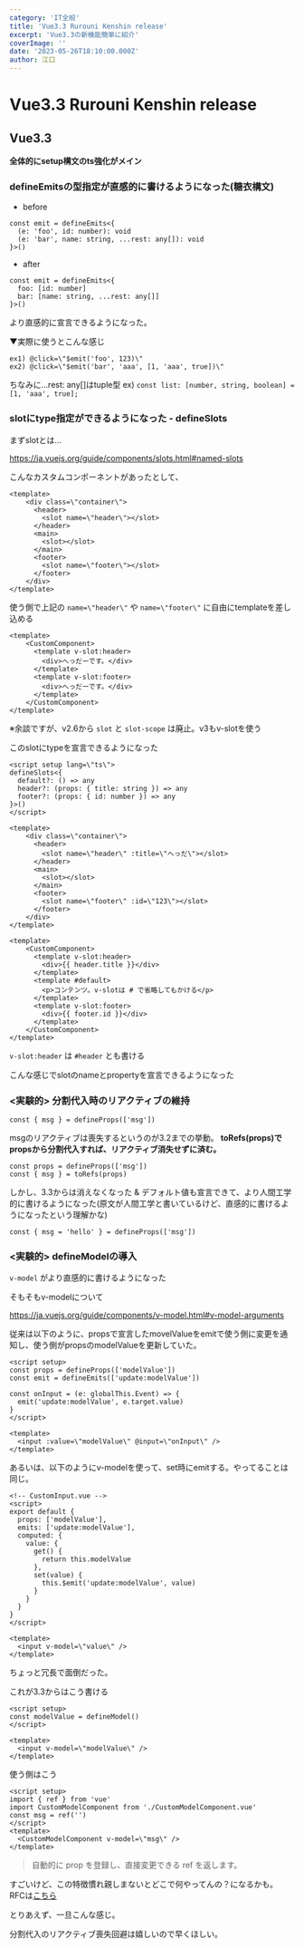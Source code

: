 ```yaml
---
category: 'IT全般'
title: 'Vue3.3 Rurouni Kenshin release'
excerpt: 'Vue3.3の新機能簡単に紹介'
coverImage: ''
date: '2023-05-26T18:10:00.000Z'
author: 江口
---
```


# Vue3.3 Rurouni Kenshin release

## Vue3.3

**全体的にsetup構文のts強化がメイン**

### defineEmitsの型指定が直感的に書けるようになった(糖衣構文)

- before

```.vue
const emit = defineEmits<{
  (e: 'foo', id: number): void
  (e: 'bar', name: string, ...rest: any[]): void
}>()
```

- after

```.vue
const emit = defineEmits<{
  foo: [id: number]
  bar: [name: string, ...rest: any[]]
}>()
```

より直感的に宣言できるようになった。

▼実際に使うとこんな感じ

```
ex1) @click=\"$emit('foo', 123)\"
ex2) @click=\"$emit('bar', 'aaa', [1, 'aaa', true])\"
```

ちなみに...rest: any[]はtuple型
ex) `const list: [number, string, boolean] = [1, 'aaa', true];`

### slotにtype指定ができるようになった - defineSlots

まずslotとは...

https://ja.vuejs.org/guide/components/slots.html#named-slots

こんなカスタムコンポーネントがあったとして、

```  CustomComponent.vue
<template>
	<div class=\"container\">
	  <header>
	    <slot name=\"header\"></slot>
	  </header>
	  <main>
	    <slot></slot>
	  </main>
	  <footer>
	    <slot name=\"footer\"></slot>
	  </footer>
	</div>
</template>
```

使う側で上記の `name=\"header\"` や `name=\"footer\"` に自由にtemplateを差し込める

``` Use-CustomComponent
<template>
	<CustomComponent>
	  <template v-slot:header>
	    <div>へっだーです。</div>
	  </template>
	  <template v-slot:footer>
	    <div>へっだーです。</div>
	  </template>
	</CustomComponent>
</template>
```

※余談ですが、v2.6から `slot` と `slot-scope` は廃止。v3もv-slotを使う

このslotにtypeを宣言できるようになった

``` defineSlot
<script setup lang=\"ts\">
defineSlots<{
  default?: () => any
  header?: (props: { title: string }) => any
  footer?: (props: { id: number }) => any
}>()
</script>
```

``` CustomComponent
<template>
	<div class=\"container\">
	  <header>
	    <slot name=\"header\" :title=\"へっだ\"></slot>
	  </header>
	  <main>
	    <slot></slot>
	  </main>
	  <footer>
	    <slot name=\"footer\" :id=\"123\"></slot>
	  </footer>
	</div>
</template>
```

``` UseCustomComponent
<template>
	<CustomComponent>
	  <template v-slot:header>
	    <div>{{ header.title }}</div>
	  </template>
	  <template #default>
	    <p>コンテンツ。v-slotは # で省略してもかける</p>
	  </template>
	  <template v-slot:footer>
	    <div>{{ footer.id }}</div>
	  </template>
	</CustomComponent>
</template>
```

`v-slot:header` は `#header` とも書ける

こんな感じでslotのnameとpropertyを宣言できるようになった

### <実験的> 分割代入時のリアクティブの維持

``` removed-reactivity-byVue3-2
const { msg } = defineProps(['msg'])
```

msgのリアクティブは喪失するというのが3.2までの挙動。
**toRefs(props)でpropsから分割代入すれば、リアクティブ消失せずに済む。**


```
const props = defineProps(['msg'])
const { msg } = toRefs(props)
```



しかし、3.3からは消えなくなった & デフォルト値も宣言できて、より人間工学的に書けるようになった(原文が人間工学と書いているけど、直感的に書けるようになったという理解かな)

``` Reactivity-is-not-lost-byVue3-3
const { msg = 'hello' } = defineProps(['msg'])
```

### <実験的> defineModelの導入

`v-model` がより直感的に書けるようになった

そもそもv-modelについて

https://ja.vuejs.org/guide/components/v-model.html#v-model-arguments

従来は以下のように、propsで宣言したmovelValueをemitで使う側に変更を通知し、使う側がpropsのmodelValueを更新していた。

```
<script setup>
const props = defineProps(['modelValue'])
const emit = defineEmits(['update:modelValue'])

const onInput = (e: globalThis.Event) => {
  emit('update:modelValue', e.target.value)
}
</script>

<template>
  <input :value=\"modelValue\" @input=\"onInput\" />
</template>
```

あるいは、以下のようにv-modelを使って、set時にemitする。やってることは同じ。

``` computed-example-v-model
<!-- CustomInput.vue -->
<script>
export default {
  props: ['modelValue'],
  emits: ['update:modelValue'],
  computed: {
    value: {
      get() {
        return this.modelValue
      },
      set(value) {
        this.$emit('update:modelValue', value)
      }
    }
  }
}
</script>

<template>
  <input v-model=\"value\" />
</template>
```

ちょっと冗長で面倒だった。

これが3.3からはこう書ける

``` CustomModelComponent
<script setup>
const modelValue = defineModel()
</script>

<template>
  <input v-model=\"modelValue\" />
</template>
```

使う側はこう

``` use-CustomModelComponent
<script setup>
import { ref } from 'vue'
import CustomModelComponent from './CustomModelComponent.vue'
const msg = ref('')
</script>
<template>
  <CustomModelComponent v-model=\"msg\" />
</template>
```

> 自動的に prop を登録し、直接変更できる ref を返します。

すごいけど、この特徴慣れ親しまないとどこで何やってんの？になるかも。
RFCは[こちら](https://github.com/vuejs/rfcs/discussions/503)



とりあえず、一旦こんな感じ。

分割代入のリアクティブ喪失回避は嬉しいので早くほしい。
